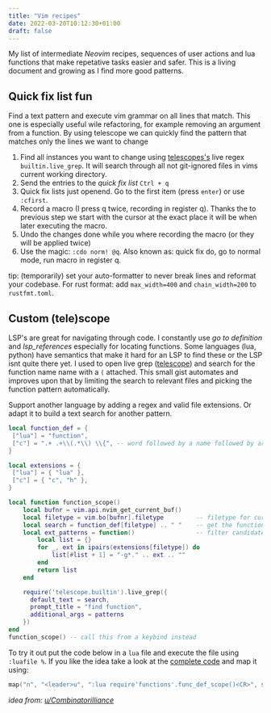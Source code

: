 ```yaml
---
title: "Vim recipes"
date: 2022-03-20T10:12:30+01:00
draft: false
---
```


My list of intermediate _Neovim_ recipes, sequences of user actions and lua functions that make repetative tasks easier and safer. This is a living document and growing as I find more good patterns.


## Quick fix list fun
Find a text pattern and execute vim grammar on all lines that match. This one is especially useful wile refactoring, for example removing an argument from a function. By using telescope we can quickly find the pattern that matches only the lines we want to change

1. Find all instances you want to change using [telescopes's](https://github.com/nvim-telescope/telescope.nvim) live regex `builtin.live_grep`. It will search through all not git-ignored files in vims current working directory.
2. Send the entries to the _quick fix list_ `Ctrl + q`
3. Quick fix lists just openend. Go to the first item (press `enter`) or use `:cfirst`. 
4. Record a macro (I press q twice, recording in register q). Thanks the to previous step we start with the cursor at the exact place it will be when later executing the macro.
5. Undo the changes done while you where recording the macro (or they will be applied twice)
5. Use the magic: `:cdo norm! @q`. Also known as: quick fix do, go to normal mode, run macro in register q.

tip: (temporarily) set your auto-formatter to never break lines and reformat your
codebase. For rust format: add `max_width=400` and `chain_width=200` to
`rustfmt.toml`.

## Custom (tele)scope
LSP's are great for navigating through code. I constantly use _go to definition_ and _lsp_references_ especially for locating functions. Some languages (lua, python) have semantics that make it hard for an LSP to find these or the LSP isnt quite there yet. I used to open live grep ([telescope](https://github.com/nvim-telescope/telescope.nvim)) and search for the function name name with a `(` attached. This small gist automates and improves upon that by limiting the search to relevant files and picking the function pattern automatically.

Support another language by adding a regex and valid file extensions. Or adapt it to build a text search for another pattern.

```lua
local function_def = {
 ["lua"] = "function",
 ["c"] = ".+ .+\\(.*\\) \\{", -- word followed by a name followed by arguments
}

local extensions = {
 ["lua"] = { "lua" },
 ["c"] = { "c", "h" },
}

local function function_scope()
    local bufnr = vim.api.nvim_get_current_buf()
    local filetype = vim.bo[bufnr].filetype         -- filetype for current buffer
    local search = function_def[filetype] .. " "    -- get the function pattern for this filetype
    local ext_patterns = function()                 -- filter candidate files by extension
        local list = {}
        for _, ext in ipairs(extensions[filetype]) do  
            list[#list + 1] = "-g*." .. ext .. ""
        end
		return list
    end

    require('telescope.builtin').live_grep({
	  default_text = search,
	  prompt_title = "find function",
	  additional_args = patterns
    })
end
function_scope() -- call this from a keybind instead
```

To try it out put the code below in a `lua` file and execute the file using `:luafile %`. If you like the idea take a look at the [complete code](https://github.com/dvdsk/new-linux-setup/blob/master/vim/lua/functions.lua) and map it using: 
```lua
map("n", "<leader>u", ":lua require'functions'.func_def_scope()<CR>", silent)
```

_idea from: [u/Combinatorilliance](https://www.reddit.com/r/neovim/comments/st1kxs/some_telescope_tips/)_

